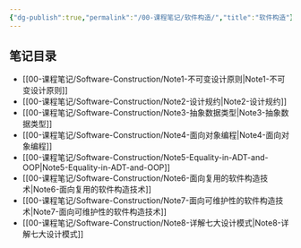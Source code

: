```yaml
---
{"dg-publish":true,"permalink":"/00-课程笔记/软件构造/","title":"软件构造"}
---
```



## 笔记目录

- [[00-课程笔记/Software-Construction/Note1-不可变设计原则\|Note1-不可变设计原则]]
- [[00-课程笔记/Software-Construction/Note2-设计规约\|Note2-设计规约]]
- [[00-课程笔记/Software-Construction/Note3-抽象数据类型\|Note3-抽象数据类型]]
- [[00-课程笔记/Software-Construction/Note4-面向对象编程\|Note4-面向对象编程]]
- [[00-课程笔记/Software-Construction/Note5-Equality-in-ADT-and-OOP\|Note5-Equality-in-ADT-and-OOP]]
- [[00-课程笔记/Software-Construction/Note6-面向复用的软件构造技术\|Note6-面向复用的软件构造技术]]
- [[00-课程笔记/Software-Construction/Note7-面向可维护性的软件构造技术\|Note7-面向可维护性的软件构造技术]]
- [[00-课程笔记/Software-Construction/Note8-详解七大设计模式\|Note8-详解七大设计模式]]
